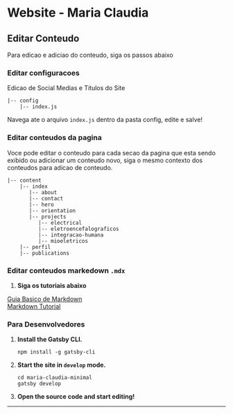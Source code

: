 # Website - Maria Claudia

## Editar Conteudo

Para edicao e adiciao do conteudo, siga os passos abaixo

### Editar configuracoes

Edicao de Social Medias e Titulos do Site

```
|-- config
    |-- index.js
```

Navega ate o arquivo `index.js` dentro da pasta config, edite e salve!

### Editar conteudos da pagina

Voce pode editar o conteudo para cada secao da pagina que esta sendo exibido ou adicionar um conteudo novo, siga o mesmo contexto dos conteudos para adicao de conteudo.

```
|-- content
    |-- index
       |-- about
       |-- contact
       |-- hero
       |-- orientation
       |-- projects
          |-- electrical
          |-- eletroencefalograficos
          |-- integracao-humana
          |-- mioeletricos
    |-- perfil
    |-- publications
```

### Editar conteudos markedown `.mdx`

1. **Siga os tutoriais abaixo**

[Guia Basico de Markdown](https://docs.pipz.com/central-de-ajuda/learning-center/guia-basico-de-markdown#open)  
[Markdown Tutorial](https://github.com/luong-komorebi/Markdown-Tutorial/blob/master/README_pt-BR.md)


### Para Desenvolvedores

1. **Install the Gatsby CLI.**

   ```
   npm install -g gatsby-cli

   ```

2. **Start the site in `develop` mode.**

   ```
   cd maria-claudia-minimal
   gatsby develop
   ```

4. **Open the source code and start editing!**

---